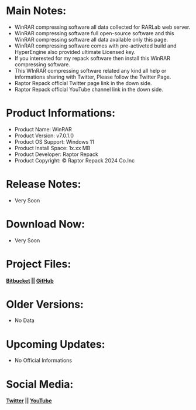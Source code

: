 # Main Notes:
- WinRAR compressing software all data collected for RARLab web server.
- WinRAR compressing software full open-source software and this WinRAR compressing software all data available only this page.
- WinRAR compressing software comes with pre-activeted build and HyperEngine also provided ultimate Licensed key.
- If you interested for my repack software then install this WinRAR compressing software.
- This WInRAR compressing software related any kind all help or informations sharing with Twitter, Please follow the Twitter Page.
- Raptor Repack official Twitter page link in the down side.
- Raptor Repack official YouTube channel link in the down side.

# Product Informations:
- Product Name: WinRAR
- Product Version: v7.0.1.0
- Product OS Support: Windows 11
- Product Install Space: 1x.xx MB
- Product Developer: Raptor Repack
- Product Copyright: © Raptor Repack 2024 Co.Inc

# Release Notes:
- Very Soon

# Download Now:
- Very Soon

# Project Files:
#### [Bitbucket](https://bitbucket.org/raptor_repack/winrar/src/WinRAR) || [GitHub](https://github.com/RaptorRepackHub/WinRAR)

# Older Versions:
- No Data

# Upcoming Updates:
- No Official Informations

# Social Media:
#### [Twitter](https://www.x.com/RaptorRepack) || [YouTube](https://www.youtube.com/@RaptorRepack)
